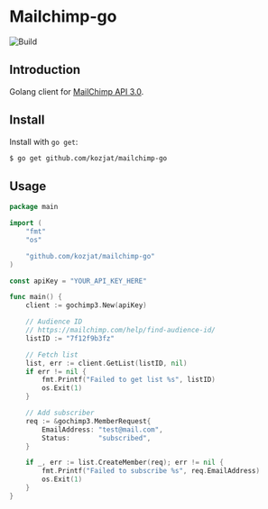 # Mailchimp-go
![Build][build-badge-url]

## Introduction
Golang client for [MailChimp API 3.0](http://developer.mailchimp.com/documentation/mailchimp/).

## Install
Install with `go get`:

```bash
$ go get github.com/kozjat/mailchimp-go
```

## Usage
```go
package main

import (
	"fmt"
	"os"

	"github.com/kozjat/mailchimp-go"
)

const apiKey = "YOUR_API_KEY_HERE"

func main() {
	client := gochimp3.New(apiKey)

	// Audience ID
	// https://mailchimp.com/help/find-audience-id/
	listID := "7f12f9b3fz"

	// Fetch list
	list, err := client.GetList(listID, nil)
	if err != nil {
		fmt.Printf("Failed to get list %s", listID)
		os.Exit(1)
	}

	// Add subscriber
	req := &gochimp3.MemberRequest{
		EmailAddress: "test@mail.com",
		Status:       "subscribed",
	}

	if _, err := list.CreateMember(req); err != nil {
		fmt.Printf("Failed to subscribe %s", req.EmailAddress)
		os.Exit(1)
	}
}
```

[godoc-img]:      https://godoc.org/github.com/kozjat/mailchimp-go?status.svg
[godoc-url]:      https://godoc.org/github.com/kozjat/mailchimp-go
[build-badge-url]:      https://github.com/kozjat/mailchimp-go/workflows/build/badge.svg
